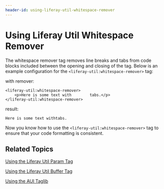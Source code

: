 ```yaml
---
header-id: using-liferay-util-whitespace-remover
---
```


# Using Liferay Util Whitespace Remover

The whitespace remover tag removes line breaks and tabs from code blocks 
included between the opening and closing of the tag. Below is an example 
configuration for the `<liferay-util:whitespace-remover>` tag:

with remover:

    <liferay-util:whitespace-remover>
    	<p>Here is some text with        tabs.</p>
    </liferay-util:whitespace-remover>

result:

    Here is some text withtabs.

Now you know how to use the `<liferay-util:whitespace-remover>` tag to ensure 
that your code formatting is consistent. 

## Related Topics

[Using the Liferay Util Param Tag](/docs/7-1/tutorials/-/knowledge_base/t/using-liferay-util-param)

[Using the Liferay Util Buffer Tag](/docs/7-1/tutorials/-/knowledge_base/t/using-liferay-util-buffer)

[Using the AUI Taglib](/docs/7-1/tutorials/-/knowledge_base/t/using-aui-taglibs-in-your-portlets)
